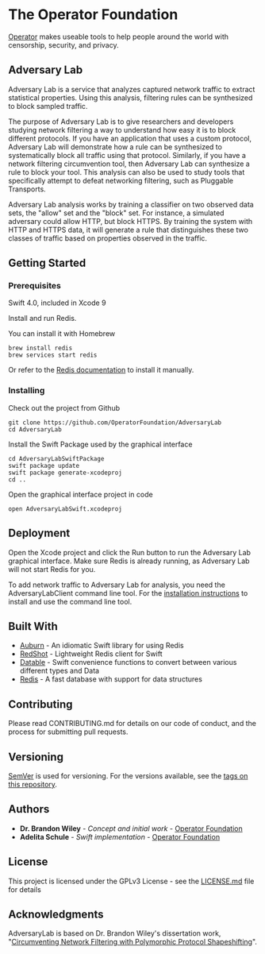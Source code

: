# The Operator Foundation

[Operator](https://operatorfoundation.org) makes useable tools to help people around the world with censorship, security, and privacy.

## Adversary Lab

Adversary Lab is a service that analyzes captured network traffic to extract statistical properties. Using this analysis, filtering rules can be synthesized to block sampled traffic.

The purpose of Adversary Lab is to give researchers and developers studying network filtering a way to understand how easy it is to block different protocols.
If you have an application that uses a custom protocol, Adversary Lab will demonstrate how a rule can be synthesized to systematically block all traffic using that protocol.
Similarly, if you have a network filtering circumvention tool, then Adversary Lab can synthesize a rule to block your tool.
This analysis can also be used to study tools that specifically attempt to defeat networking filtering, such as Pluggable Transports.

Adversary Lab analysis works by training a classifier on two observed data sets, the "allow" set and the "block" set.
For instance, a simulated adversary could allow HTTP, but block HTTPS. By training the system with HTTP and HTTPS data, it will generate a rule that distinguishes these two classes of traffic based on properties observed in the traffic.

## Getting Started

### Prerequisites

Swift 4.0, included in Xcode 9

Install and run Redis.

You can install it with Homebrew

```
brew install redis
brew services start redis
```

Or refer to the [Redis documentation](https://redis.io/download) to install it manually.

### Installing

Check out the project from Github

```
git clone https://github.com/OperatorFoundation/AdversaryLab
cd AdversaryLab
```

Install the Swift Package used by the graphical interface

```
cd AdversaryLabSwiftPackage
swift package update
swift package generate-xcodeproj
cd ..
```

Open the graphical interface project in code

```
open AdversaryLabSwift.xcodeproj
```

## Deployment

Open the Xcode project and click the Run button to run the Adversary Lab graphical interface. Make sure Redis is already running, as Adversary Lab will  not start Redis for you.

To add network traffic to Adversary Lab for analysis, you need the AdversaryLabClient command line tool. For the [installation
instructions](https://github.com/OperatorFoundation/AdversaryLabClient) to install and use the command line tool.

## Built With

* [Auburn](https://github.com/OperatorFoundation/Auburn) - An idiomatic Swift library for using Redis
* [RedShot](https://github.com/OperatorFoundation/Redshot) - Lightweight Redis client for Swift
* [Datable](https://github.com/OperatorFoundation/Datable) - Swift convenience functions to convert between various different types and Data
* [Redis](https://redis.io/) - A fast database with support for data structures

## Contributing

Please read CONTRIBUTING.md for details on our code of conduct, and the process for submitting pull requests.

## Versioning

[SemVer](http://semver.org/) is used for versioning. For the versions available, see the [tags on this repository](https://github.com/OperatorFoundation/AdversaryLab/tags).

## Authors

* **Dr. Brandon Wiley** - *Concept and initial work* - [Operator Foundation](https://OperatorFoundation.org/)
* **Adelita Schule** - *Swift implementation* - [Operator Foundation](adelita@OperatorFoundation.org)

## License

This project is licensed under the GPLv3 License - see the [LICENSE.md](LICENSE.md) file for details

## Acknowledgments

AdversaryLab is based on Dr. Brandon Wiley's dissertation work, "[Circumventing Network Filtering with Polymorphic Protocol Shapeshifting](http://blanu.net/Dissertation.pdf)".

